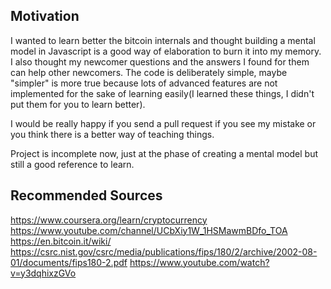 ## Motivation
I wanted to learn better the bitcoin internals and thought building
a mental model in Javascript is a good way of elaboration to burn it
into my memory. I also thought my newcomer questions and the answers
I found for them can help other newcomers. The code is deliberately
simple, maybe "simpler" is more true because lots of advanced features
are not implemented for the sake of learning easily(I learned these
things, I didn't put them for you to learn better).

I would be really happy if you send a pull request if you see my mistake
or you think there is a better way of teaching things.

Project is incomplete now, just at the phase of creating a mental model
but still a good reference to learn.

## Recommended Sources

https://www.coursera.org/learn/cryptocurrency
https://www.youtube.com/channel/UCbXiy1W_1HSMawmBDfo_TOA
https://en.bitcoin.it/wiki/
https://csrc.nist.gov/csrc/media/publications/fips/180/2/archive/2002-08-01/documents/fips180-2.pdf
https://www.youtube.com/watch?v=y3dqhixzGVo
